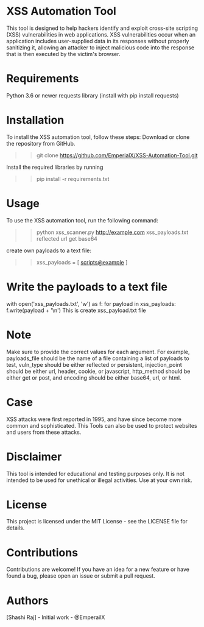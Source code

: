 # XSS Automation Tool
This tool is designed to help hackers identify and exploit cross-site scripting (XSS) vulnerabilities in web applications. XSS vulnerabilities occur when an application includes user-supplied data in its responses without properly sanitizing it, allowing an attacker to inject malicious code into the response that is then executed by the victim's browser.

# Requirements
Python 3.6 or newer
requests library (install with pip install requests)

# Installation
To install the XSS automation tool, follow these steps:
Download or clone the repository from GitHub.
>> git clone https://github.com/EmperialX/XSS-Automation-Tool.git

Install the required libraries by running 
>> pip install -r requirements.txt

# Usage
To use the XSS automation tool, run the following command:
>> python xss_scanner.py http://example.com xss_payloads.txt reflected url get base64

create own payloads to a text file:
>> xss_payloads = [
    <scripts@example>
]

# Write the payloads to a text file
with open('xss_payloads.txt', 'w') as f:
    for payload in xss_payloads:
        f.write(payload + '\n')
This is create xss_payload.txt file

# Note
Make sure to provide the correct values for each argument. For example, payloads_file should be the name of a file containing a list of payloads to test, vuln_type should be either reflected or persistent, injection_point should be either url, header, cookie, or javascript, http_method should be either get or post, and encoding should be either base64, url, or html.
# Case
XSS attacks were first reported in 1995, and have since become more common and sophisticated. This Tools can also be used to protect websites and users from these attacks.

# Disclaimer
This tool is intended for educational and testing purposes only. It is not intended to be used for unethical or illegal activities. Use at your own risk.

# License
This project is licensed under the MIT License - see the LICENSE file for details.

# Contributions
Contributions are welcome! If you have an idea for a new feature or have found a bug, please open an issue or submit a pull request.

# Authors
[Shashi Raj] - Initial work - @EmperailX
